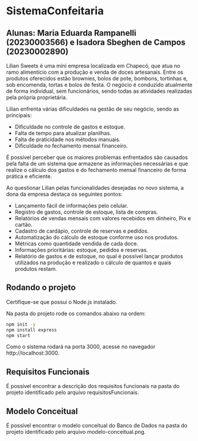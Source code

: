 # SistemaConfeitaria

## Alunas: Maria Eduarda Rampanelli (20230003566) e Isadora Sbeghen de Campos (20230002890)

Lilian Sweets é uma mini empresa localizada em Chapecó, que atua no ramo alimentício com a produção e venda de doces artesanais. Entre os produtos oferecidos estão brownies, bolos de pote, bombons, tortinhas e, sob encomenda, tortas e bolos de festa. O negócio é conduzido atualmente de forma individual, sem funcionários, sendo todas as atividades realizadas pela própria proprietária.

Lilian enfrenta várias dificuldades na gestão de seu negócio, sendo as principais:

- Dificuldade no controle de gastos e estoque.
- Falta de tempo para atualizar planilhas.
- Falta de praticidade nos métodos manuais.
- Dificuldade no fechamento mensal financeiro.

É possível perceber que os maiores problemas enfrentados são causados pela falta de um sistema que armazene as informações necessárias e que realize o cálculo dos gastos e do fechamento mensal financeiro de forma prática e eficiente.

Ao questionar Lilian pelas funcionalidades desejadas no novo sistema, a dona da empresa destaca os seguintes pontos:

 - Lançamento fácil de informações pelo celular.
- Registro de gastos, controle de estoque, lista de compras.
- Relatórios de vendas mensais com valores recebidos em dinheiro, Pix e cartão.
- Cadastro de cardápio, controle de reservas e pedidos.
- Automatização do cálculo de estoque conforme uso nos produtos.
- Métricas como quantidade vendida de cada doce.
- Informações prioritárias: estoque, pedidos e reservas.
- Relatório de gastos e de estoque, no qual é possível lançar produtos utilizados na produção e realizado o cálculo de quantos e quais produtos restam.

## Rodando o projeto

 Certifique-se que possui o Node.js instalado.
 
 Na pasta do projeto rode os comandos abaixo na ordem:
  
  ```bash
  npm init -y
  npm install express
  npm start
```
 Como o sistema rodará na porta 3000, acesse no navegador http://localhost:3000.

 ## Requisitos Funcionais

 É possível encontrar a descrição dos requisitos funcionais na pasta do projeto identificado pelo arquivo requisitosFuncionais.

 ## Modelo Conceitual

 É possível encontrar o modelo conceitual do Banco de Dados na pasta do projeto identificado pelo arquivo modelo-conceitual.png.
  
